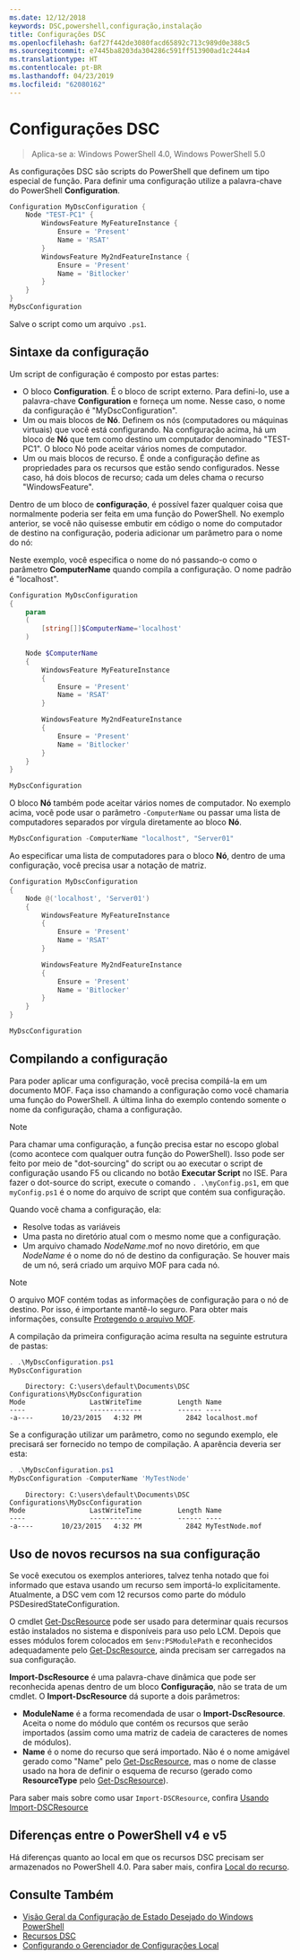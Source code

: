 ```yaml
---
ms.date: 12/12/2018
keywords: DSC,powershell,configuração,instalação
title: Configurações DSC
ms.openlocfilehash: 6af27f442de3080facd65892c713c989d0e388c5
ms.sourcegitcommit: e7445ba8203da304286c591ff513900ad1c244a4
ms.translationtype: HT
ms.contentlocale: pt-BR
ms.lasthandoff: 04/23/2019
ms.locfileid: "62080162"
---
```

# <a name="dsc-configurations"></a>Configurações DSC

> Aplica-se a: Windows PowerShell 4.0, Windows PowerShell 5.0

As configurações DSC são scripts do PowerShell que definem um tipo especial de função.
Para definir uma configuração utilize a palavra-chave do PowerShell **Configuration**.

```powershell
Configuration MyDscConfiguration {
    Node "TEST-PC1" {
        WindowsFeature MyFeatureInstance {
            Ensure = 'Present'
            Name = 'RSAT'
        }
        WindowsFeature My2ndFeatureInstance {
            Ensure = 'Present'
            Name = 'Bitlocker'
        }
    }
}
MyDscConfiguration
```

Salve o script como um arquivo `.ps1`.

## <a name="configuration-syntax"></a>Sintaxe da configuração

Um script de configuração é composto por estas partes:

- O bloco **Configuration**. É o bloco de script externo. Para defini-lo, use a palavra-chave **Configuration** e forneça um nome. Nesse caso, o nome da configuração é "MyDscConfiguration".
- Um ou mais blocos de **Nó**. Definem os nós (computadores ou máquinas virtuais) que você está configurando. Na configuração acima, há um bloco de **Nó** que tem como destino um computador denominado "TEST-PC1". O bloco Nó pode aceitar vários nomes de computador.
- Um ou mais blocos de recurso. É onde a configuração define as propriedades para os recursos que estão sendo configurados. Nesse caso, há dois blocos de recurso; cada um deles chama o recurso "WindowsFeature".

Dentro de um bloco de **configuração**, é possível fazer qualquer coisa que normalmente poderia ser feita em uma função do PowerShell. No exemplo anterior, se você não quisesse embutir em código o nome do computador de destino na configuração, poderia adicionar um parâmetro para o nome do nó:

Neste exemplo, você especifica o nome do nó passando-o como o parâmetro **ComputerName** quando compila a configuração. O nome padrão é "localhost".

```powershell
Configuration MyDscConfiguration
{
    param
    (
        [string[]]$ComputerName='localhost'
    )

    Node $ComputerName
    {
        WindowsFeature MyFeatureInstance
        {
            Ensure = 'Present'
            Name = 'RSAT'
        }

        WindowsFeature My2ndFeatureInstance
        {
            Ensure = 'Present'
            Name = 'Bitlocker'
        }
    }
}

MyDscConfiguration
```

O bloco **Nó** também pode aceitar vários nomes de computador. No exemplo acima, você pode usar o parâmetro `-ComputerName` ou passar uma lista de computadores separados por vírgula diretamente ao bloco **Nó**.

```powershell
MyDscConfiguration -ComputerName "localhost", "Server01"
```

Ao especificar uma lista de computadores para o bloco **Nó**, dentro de uma configuração, você precisa usar a notação de matriz.

```powershell
Configuration MyDscConfiguration
{
    Node @('localhost', 'Server01')
    {
        WindowsFeature MyFeatureInstance
        {
            Ensure = 'Present'
            Name = 'RSAT'
        }

        WindowsFeature My2ndFeatureInstance
        {
            Ensure = 'Present'
            Name = 'Bitlocker'
        }
    }
}

MyDscConfiguration
```

## <a name="compiling-the-configuration"></a>Compilando a configuração

Para poder aplicar uma configuração, você precisa compilá-la em um documento MOF.
Faça isso chamando a configuração como você chamaria uma função do PowerShell.
A última linha do exemplo contendo somente o nome da configuração, chama a configuração.

> [!NOTE]
> Para chamar uma configuração, a função precisa estar no escopo global (como acontece com qualquer outra função do PowerShell).
> Isso pode ser feito por meio de "dot-sourcing" do script ou ao executar o script de configuração usando F5 ou clicando no botão **Executar Script** no ISE.
> Para fazer o dot-source do script, execute o comando `. .\myConfig.ps1`, em que `myConfig.ps1` é o nome do arquivo de script que contém sua configuração.

Quando você chama a configuração, ela:

- Resolve todas as variáveis
- Uma pasta no diretório atual com o mesmo nome que a configuração.
- Um arquivo chamado _NodeName_.mof no novo diretório, em que _NodeName_ é o nome do nó de destino da configuração.
  Se houver mais de um nó, será criado um arquivo MOF para cada nó.

> [!NOTE]
> O arquivo MOF contém todas as informações de configuração para o nó de destino. Por isso, é importante mantê-lo seguro.
> Para obter mais informações, consulte [Protegendo o arquivo MOF](../pull-server/secureMOF.md).

A compilação da primeira configuração acima resulta na seguinte estrutura de pastas:

```powershell
. .\MyDscConfiguration.ps1
MyDscConfiguration
```

```
    Directory: C:\users\default\Documents\DSC Configurations\MyDscConfiguration
Mode                LastWriteTime         Length Name
----                -------------         ------ ----
-a----       10/23/2015   4:32 PM           2842 localhost.mof
```

Se a configuração utilizar um parâmetro, como no segundo exemplo, ele precisará ser fornecido no tempo de compilação. A aparência deveria ser esta:

```powershell
. .\MyDscConfiguration.ps1
MyDscConfiguration -ComputerName 'MyTestNode'
```

```
    Directory: C:\users\default\Documents\DSC Configurations\MyDscConfiguration
Mode                LastWriteTime         Length Name
----                -------------         ------ ----
-a----       10/23/2015   4:32 PM           2842 MyTestNode.mof
```

## <a name="using-new-resources-in-your-configuration"></a>Uso de novos recursos na sua configuração

Se você executou os exemplos anteriores, talvez tenha notado que foi informado que estava usando um recurso sem importá-lo explicitamente.
Atualmente, a DSC vem com 12 recursos como parte do módulo PSDesiredStateConfiguration.

O cmdlet [Get-DscResource](/powershell/module/PSDesiredStateConfiguration/Get-DscResource) pode ser usado para determinar quais recursos estão instalados no sistema e disponíveis para uso pelo LCM.
Depois que esses módulos forem colocados em `$env:PSModulePath` e reconhecidos adequadamente pelo [Get-DscResource](/powershell/module/PSDesiredStateConfiguration/Get-DscResource), ainda precisam ser carregados na sua configuração.

**Import-DscResource** é uma palavra-chave dinâmica que pode ser reconhecida apenas dentro de um bloco **Configuração**, não se trata de um cmdlet.
O **Import-DscResource** dá suporte a dois parâmetros:

- **ModuleName** é a forma recomendada de usar o **Import-DscResource**. Aceita o nome do módulo que contém os recursos que serão importados (assim como uma matriz de cadeia de caracteres de nomes de módulos).
- **Name** é o nome do recurso que será importado. Não é o nome amigável gerado como "Name" pelo [Get-DscResource](/powershell/module/PSDesiredStateConfiguration/Get-DscResource), mas o nome de classe usado na hora de definir o esquema de recurso (gerado como **ResourceType** pelo [Get-DscResource](/powershell/module/PSDesiredStateConfiguration/Get-DscResource)).

Para saber mais sobre como usar `Import-DSCResource`, confira [Usando Import-DSCResource](import-dscresource.md)

## <a name="powershell-v4-and-v5-differences"></a>Diferenças entre o PowerShell v4 e v5

Há diferenças quanto ao local em que os recursos DSC precisam ser armazenados no PowerShell 4.0. Para saber mais, confira [Local do recurso](import-dscresource.md#resource-location).

## <a name="see-also"></a>Consulte Também

- [Visão Geral da Configuração de Estado Desejado do Windows PowerShell](../overview/overview.md)
- [Recursos DSC](../resources/resources.md)
- [Configurando o Gerenciador de Configurações Local](../managing-nodes/metaConfig.md)
